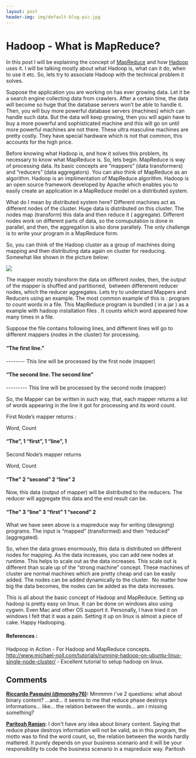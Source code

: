 ```yaml
---
layout: post
header-img: img/default-blog-pic.jpg
---
```


# Hadoop - What is MapReduce?

In this post I will be explaining the concept of [MapReduce](http://hadoop.apache.org/mapreduce/) and how [Hadoop](http://hadoop.apache.org/) uses it. I will be talking mostly about what Hadoop is, what can it do, when to use it etc. So, lets try to associate Hadoop with the technical problem it solves.

Suppose the application you are working on has ever growing data. Let it be a search engine collecting data from crawlers. After a certain time, the data will become so huge that the database servers won’t be able to handle it. Then, you will buy more powerful database servers (machines) which can handle such data. But the data will keep growing, then you will again have to buy a more powerful and sophisticated machine and this will go on until more powerful machines are not there. These ultra masculine machines are pretty costly. They have special hardware which is not that common, this accounts for the high price.

Before knowing what Hadoop is, and how it solves this problem, its necessary to know what MapReduce is. So, lets begin.  MapReduce is way of processing data. Its basic concepts are “mappers” (data transformers) and “reducers” (data aggregators). You can also think of MapReduce as an algorithm. Hadoop is an implimentation of MapReduce algorithm. Hadoop is an open source framework developed by Apache which enables you to easily create an application in a MapReduce model on a distributed system.

What do I mean by distributed system here? Different machines act as different nodes of the cluster. Huge data is distributed on this cluster. The nodes map (transform) this data and then reduce it ( aggregate). Different nodes work on different parts of data, so the comuputation is done in parallel, and then, the aggregation is also done parallely. The only challenge is to write your program in a MapReduce form.

So, you can think of the Hadoop cluster as a group of machines doing mapping and then distributing data again on cluster for reeducing. Somewhat like shown in the picture below:

![](/wp-content/uploads/2011/07/Hadoop-Cluster-300x248.jpg)

The mapper mostly transform the data on different nodes, then, the output of the mapper is shuffled and partitioned,  between differenent reducer nodes, which the reducer aggregates. Lets try to understand Mappers and Reducers using an example. The most common example of this is : program to count words in a file. This MapReduce program is bundled ( in a jar ) as a example with hadoop installation files . It counts which word appeared how many times in a file.

Suppose the file contains following lines, and different lines will go to different mappers (nodes in the cluster) for processing.

#### “The first line.”

\-------- This line will be processed by the first node (mapper)

#### “The second line. The second line”

\--------- This line will be processed by the second node (mapper)

So, the Mapper can be written in such way, that, each mapper returns a list of words appearing in the line it got for processing and its word count.

First Node’s mapper returns :

Word, Count

#### “The”, 1 “first”, 1 “line”, 1

Second Node’s mapper returns

Word, Count

#### “The” 2 “second” 2 “line” 2

Now, this data (output of mapper) will be distributed to the reducers. The reducer will aggregate this data and the end result can be.

#### “The” 3 “line” 3 “first” 1 “second” 2

What we have seen above is a mapreduce way for writing (designing) programs. The input is “mapped” (transformed) and then “reduced” (aggregated).

So, when the data grows enormously, this data is distributed on different nodes for mapping. As the data increases, you can add new nodes at runtime. This helps to scale out as the data increases. This scale out is different than scale up of the “strong machine” concept. These machines of cluster are normal machines which are pretty cheap and can be easily added. The nodes can be added dynamically to the cluster.  No matter how big the data becomes, the nodes can be added as the data increases.

This is all about the basic concept of Hadoop and MapReduce. Setting up hadoop is pretty easy on linux. It can be done on windows also using cygwin. Even Mac and other OS support it. Personally, I have tried it on windows I felt that it was a pain. Setting it up on linux is almost a piece of cake. Happy Hadooping.

#### References :

Hadpoop in Action - For Hadoop and MapReduce concepts. <http://www.michael-noll.com/tutorials/running-hadoop-on-ubuntu-linux-single-node-cluster/> \- Excellent tutorial to setup hadoop on linux.

## Comments

**[Riccardo Pasquini (@morphy76)](#5809 "2011-08-04 03:15:37"):** Mmmmm i've 2 questions: what about binary content? ...and... it seems to me that reduce phase destroys informations... like... the relation between the words... am i missing something?

**[Paritosh Ranjan](#5811 "2011-08-04 08:51:49"):** I don't have any idea about binary content. Saying that reduce phase destroys information will not be valid, as in this program, the motto was to find the word count, so, the relation between the words hardly mattered. It purely depends on your business scenario and it will be your responsibility to code the business scenario in a mapreduce way. Paritosh

